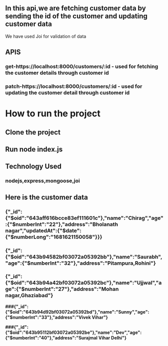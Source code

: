 ## In this api,we are fetching customer data by sending the id of the customer and updating customer data
   We have used Joi for validation of data 
## APIS

### get-https://localhost:8000/customers/:id             - used for fetching the customer details through customer id
### patch-https://localhost:8000/customers/:id           - used for updating the customer detail through customer id
# How to run the project

## Clone the project
## Run node index.js

## Technology Used
### nodejs,express,mongoose,joi

## Here is the customer data

### {"_id":{"$oid":"643aff616bcce83ef111601c"},"name":"Chirag","age":{"$numberInt":"22"},"address":"Bholanath nagar","updatedAt":{"$date":{"$numberLong":"1681621150058"}}}
### {"_id":{"$oid":"643b94582bf03072a05392bb"},"name":"Saurabh","age":{"$numberInt":"32"},"address":"Pitampura,Rohini"}

### {"_id":{"$oid":"643b94a42bf03072a05392bc"},"name":"Ujjwal","age":{"$numberInt":"27"},"address":"Mohan nagar,Ghaziabad"}

**###{"_id":{"$oid":"643b94d92bf03072a05392bd"},"name":"Sunny","age":{"$numberInt":"33"},"address":"Vivek Vihar"}**

**###{"_id":{"$oid":"643b95112bf03072a05392be"},"name":"Dev","age":{"$numberInt":"40"},"address":"Surajmal Vihar Delhi"}**
